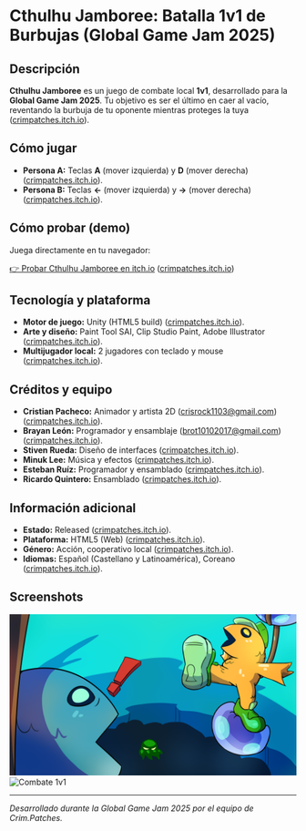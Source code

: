 # Cthulhu Jamboree: Batalla 1v1 de Burbujas (Global Game Jam 2025)

## Descripción

**Cthulhu Jamboree** es un juego de combate local **1v1**, desarrollado para la **Global Game Jam 2025**. Tu objetivo es ser el último en caer al vacío, reventando la burbuja de tu oponente mientras proteges la tuya ([crimpatches.itch.io](https://crimpatches.itch.io/chutulu-jamboree)).

## Cómo jugar

* **Persona A:** Teclas **A** (mover izquierda) y **D** (mover derecha) ([crimpatches.itch.io](https://crimpatches.itch.io/chutulu-jamboree)).
* **Persona B:** Teclas **←** (mover izquierda) y **→** (mover derecha) ([crimpatches.itch.io](https://crimpatches.itch.io/chutulu-jamboree)).

## Cómo probar (demo)

Juega directamente en tu navegador:

[👉 Probar Cthulhu Jamboree en itch.io](https://crimpatches.itch.io/chutulu-jamboree) ([crimpatches.itch.io](https://crimpatches.itch.io/chutulu-jamboree))

## Tecnología y plataforma

* **Motor de juego:** Unity (HTML5 build) ([crimpatches.itch.io](https://crimpatches.itch.io/chutulu-jamboree)).
* **Arte y diseño:** Paint Tool SAI, Clip Studio Paint, Adobe Illustrator ([crimpatches.itch.io](https://crimpatches.itch.io/chutulu-jamboree)).
* **Multijugador local:** 2 jugadores con teclado y mouse ([crimpatches.itch.io](https://crimpatches.itch.io/chutulu-jamboree)).

## Créditos y equipo

* **Cristian Pacheco:** Animador y artista 2D ([crisrock1103@gmail.com](mailto:crisrock1103@gmail.com)) ([crimpatches.itch.io](https://crimpatches.itch.io/chutulu-jamboree)).
* **Brayan León:** Programador y ensamblaje ([brot10102017@gmail.com](mailto:brot10102017@gmail.com)) ([crimpatches.itch.io](https://crimpatches.itch.io/chutulu-jamboree)).
* **Stiven Rueda:** Diseño de interfaces ([crimpatches.itch.io](https://crimpatches.itch.io/chutulu-jamboree)).
* **Minuk Lee:** Música y efectos ([crimpatches.itch.io](https://crimpatches.itch.io/chutulu-jamboree)).
* **Esteban Ruíz:** Programador y ensamblado ([crimpatches.itch.io](https://crimpatches.itch.io/chutulu-jamboree)).
* **Ricardo Quintero:** Ensamblado ([crimpatches.itch.io](https://crimpatches.itch.io/chutulu-jamboree)).

## Información adicional

* **Estado:** Released ([crimpatches.itch.io](https://crimpatches.itch.io/chutulu-jamboree)).
* **Plataforma:** HTML5 (Web) ([crimpatches.itch.io](https://crimpatches.itch.io/chutulu-jamboree)).
* **Género:** Acción, cooperativo local ([crimpatches.itch.io](https://crimpatches.itch.io/chutulu-jamboree)).
* **Idiomas:** Español (Castellano y Latinoamérica), Coreano ([crimpatches.itch.io](https://crimpatches.itch.io/chutulu-jamboree)).

## Screenshots

![Pantalla principal](./screenshots/chutulu-jamboree.png)
![Combate 1v1](./screenshots/fight.png)

---

*Desarrollado durante la Global Game Jam 2025 por el equipo de Crim.Patches.*
